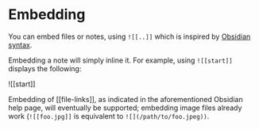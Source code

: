 # Embedding

You can embed files or notes, using `![[..]]` which is inspired by [Obsidian syntax](https://help.obsidian.md/How+to/Embed+files).

Embedding a note will simply inline it. For example, using `![[start]]` displays the following:

![[start]]

Embedding of [[file-links]], as indicated in the aforementioned Obsidian help page, will eventually be supported; embedding image files already work (`![[foo.jpg]]` is equivalent to `![](/path/to/foo.jpeg))`.
